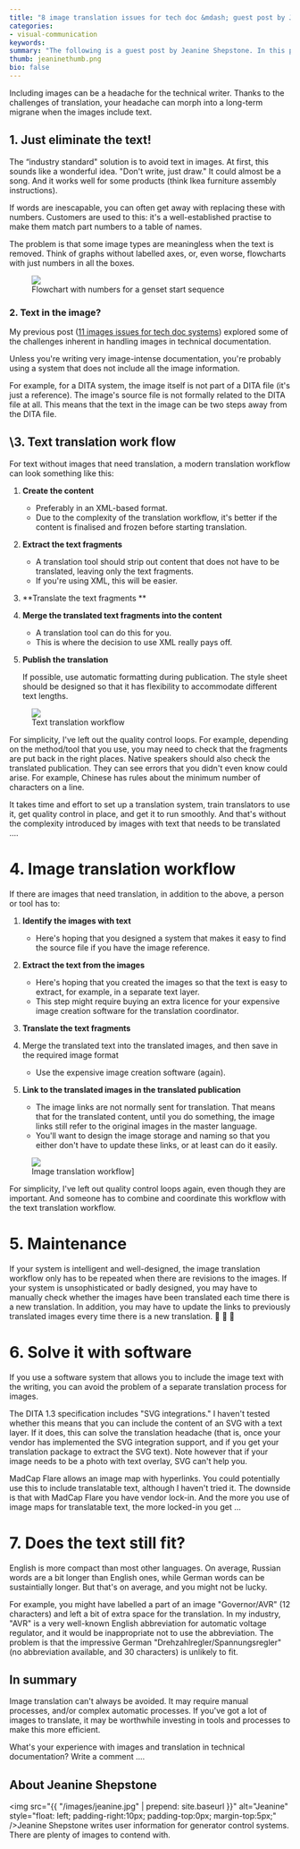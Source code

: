 ```yaml
---
title: "8 image translation issues for tech doc &mdash; guest post by Jeanine Shepstone"
categories:
- visual-communication
keywords: 
summary: "The following is a guest post by Jeanine Shepstone. In this post, Jeanine talks about some of the issues technical writers face when translating images in technical documentation. She outlines the workflows for both text translation and image translation, and the challenges of extracting, translation, and merging text back into images. Image translation is certainly one of the most difficult aspects of tech comm, and for this reason many people avoid it and stick with text only."
thumb: jeaninethumb.png
bio: false
---
```


Including images can be a headache for the technical writer. Thanks to the challenges of translation, your headache can morph into a long-term migrane when the images include text.

## 1. Just eliminate the text!

The “industry standard" solution is to avoid text in images. At first, this sounds like a wonderful idea. "Don't write, just draw." It could almost be a song. And it works well for some products (think Ikea furniture assembly instructions).

If words are inescapable, you can often get away with replacing these with numbers. Customers are used to this: it's a well-established practise to make them match part numbers to a table of names.

The problem is that some image types are meaningless when the text is removed. Think of graphs without labelled axes, or, even worse, flowcharts with just numbers in all the boxes.

<figure><a href="http://idratherbewriting.com"><img src="{{ "/images/gensetsequence.svg" | prepend: site.baseurl }}"/></a><figcaption>Flowchart with numbers for a genset start sequence</figcaption></figure>

### 2. Text in the image?

My previous post ([11 images issues for tech doc systems](http://idratherbewriting.com/2016/05/26/image-handling-strategies-guest-post/)) explored some of the challenges inherent in handling images in technical documentation. 

Unless you're writing very image-intense documentation, you're probably using a system that does not include all the image information.

For example, for a DITA system, the image itself is not part of a DITA file (it's just a reference). The image's source file is not formally related to the DITA file at all. This means that the text in the image can be two steps away from the DITA file.

## \3. Text translation work flow

For text without images that need translation, a modern translation workflow can look something like this:

1.  **Create the content**
    
    * Preferably in an XML-based format.
    * Due to the complexity of the translation workflow, it's better if the content is finalised and frozen before starting translation.
    
2.  **Extract the text fragments**
    
    * A translation tool should strip out content that does not have to be translated, leaving only the text fragments.
    * If you're using XML, this will be easier.
    
3.  **Translate the text fragments **
4.  **Merge the translated text fragments into the content**
    
    * A translation tool can do this for you.
    * This is where the decision to use XML really pays off. 
    
5.  **Publish the translation**
    
    If possible, use automatic formatting during publication. 
    The style sheet should be designed so that it has flexibility to accommodate different text lengths.
    
<figure><a href="http://idratherbewriting.com"><img src="{{ "/images/translationworkflowimages.svg" | prepend: site.baseurl }}"/></a><figcaption>Text translation workflow</figcaption></figure>
    
For simplicity, I've left out the quality control loops. For example, depending on the method/tool that you use, you may need to check that the fragments are put back in the right places. Native speakers should also check the translated publication. They can see errors that you didn't even know could arise. For example, Chinese has rules about the minimum number of characters on a line.

It takes time and effort to set up a translation system, train translators to use it, get quality control in place, and get it to run smoothly. And that's without the complexity introduced by images with text that needs to be translated ….

# 4. Image translation workflow

If there are images that need translation, in addition to the above, a person or tool has to:

1.  **Identify the images with text**
    
    * Here's hoping that you designed a system that makes it easy to find the source file if you have the image reference.
    
2.  **Extract the text from the images** 
    
    * Here's hoping that you created the images so that the text is easy to extract, for example, in a separate text layer. 
    * This step might require buying an extra licence for your expensive image creation software for the translation coordinator.
    
3.  **Translate the text fragments**
4.  Merge the translated text into the translated images, and then save in the required image format
    
    * Use the expensive image creation software (again). 
    
5.  **Link to the translated images in the translated publication**
    
    * The image links are not normally sent for translation. That means that for the translated content, until you do something, the image links still refer to the original images in the master language. 
    * You'll want to design the image storage and naming so that you either don't have to update these links, or at least can do it easily.

<figure><a href="http://idratherbewriting.com"><img src="{{ "/images/imagetranslationworkflow.svg" | prepend: site.baseurl }}"/></a><figcaption> Image translation workflow]</figcaption></figure>

For simplicity, I've left out quality control loops again, even though they are important. And someone has to combine and coordinate this workflow with the text translation workflow. 

# 5. Maintenance

If your system is intelligent and well-designed, the image translation workflow only has to be repeated when there are revisions to the images. If your system is unsophisticated or badly designed, you may have to manually check whether the images have been translated each time there is a new translation. In addition, you may have to update the links to previously translated images every time there is a new translation.   

# 6. Solve it with software

If you use a software system that allows you to include the image text with the writing, you can avoid the problem of a separate translation process for images. 

The DITA 1.3 specification includes "SVG integrations." I haven't tested whether this means that you can include the content of an SVG with a text layer. If it does, this can solve the translation headache (that is, once your vendor has implemented the SVG integration support, and if you get your translation package to extract the SVG text). Note however that if your image needs to be a photo with text overlay, SVG can't help you.

MadCap Flare allows an image map with hyperlinks. You could potentially use this to include translatable text, although I haven't tried it. The downside is that with MadCap Flare you have vendor lock-in. And the more you use of image maps for translatable text, the more locked-in you get ...

# 7. Does the text still fit?

English is more compact than most other languages. On average, Russian words are a bit longer than English ones, while German words can be sustaintially longer. But that's on average, and you might not be lucky. 

For example, you might have labelled a part of an image "Governor/AVR" (12 characters) and left a bit of extra space for the translation. In my industry, "AVR" is a very well-known English abbreviation for automatic voltage regulator, and it would be inappropriate not to use the abbreviation. The problem is that the impressive German "Drehzahlregler/Spannungsregler" (no abbreviation available, and 30 characters) is unlikely to fit.

## In summary

Image translation can't always be avoided. It may require manual processes, and/or complex automatic processes. If you've got a lot of images to translate, it may be worthwhile investing in tools and processes to make this more efficient.

What's your experience with images and translation in technical documentation? Write a comment ....

## About Jeanine Shepstone

<img src="{{ "/images/jeanine.jpg" | prepend: site.baseurl }}" alt="Jeanine" style="float: left; padding-right:10px; padding-top:0px; margin-top:5px;" />Jeanine Shepstone writes user information for generator control systems. There are plenty of images to contend with.
<div style="clear: both;></div>
